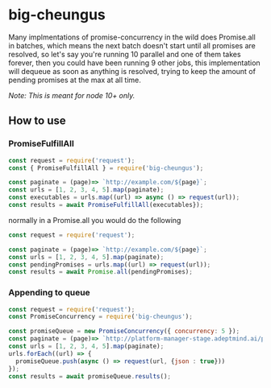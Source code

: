 # big-cheungus

Many implmentations of promise-concurrency in the wild does Promise.all in batches, which means the next batch doesn't start until all promises are resolved, so let's say you're running 10 parallel and one of them takes forever, then you could have been running 9 other jobs, this implementation will dequeue as soon as anything is resolved, trying to keep the amount of pending promises at the max at all time.

_Note: This is meant for node 10+ only._

## How to use

### PromiseFulfillAll
```js
const request = require('request');
const { PromiseFulfillAll } = require('big-cheungus');

const paginate = (page)=> `http://example.com/${page}`;
const urls = [1, 2, 3, 4, 5].map(paginate);
const executables = urls.map((url) => async () => request(url));
const results = await PromiseFulfillAll(executables});
```

normally in a Promise.all you would do the following
```js
const request = require('request');

const paginate = (page)=> `http://example.com/${page}`;
const urls = [1, 2, 3, 4, 5].map(paginate);
const pendingPromises = urls.map((url) => request(url));
const results = await Promise.all(pendingPromises);
```


### Appending to queue

```js
const request = require('request');
const PromiseConcurrency = require('big-cheungus');

const promiseQueue = new PromiseConcurrency({ concurrency: 5 });
const paginate = (page)=> `http://platform-manager-stage.adeptmind.ai/ping?${page}`;
const urls = [1, 2, 3, 4, 5].map(paginate);
urls.forEach((url) => {
  promiseQueue.push(async () => request(url, {json : true}))
});
const results = await promiseQueue.results();
```

